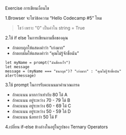 Exercise การเขียนเงื่อนไข

1.Browser จะโชว์ข้อความ “Hello Codecamp #5” ไหม
> โชว์ เพราะ "0" เป็นค่าใน string = True

2.ใช้ if else ในการเขียนถามชื่อของคุณ
- ถ้าตอบถูกให้แสดงคำว่า “เก่งมาก”
- ถ้าตอบผิดให้แสดงคำว่า “คุณไม่รู้จักชื่อฉัน”

```
let myName = prompt("ฉันชื่ออะไร")
let message
message = (myName === "ธนกฤต")? "เก่งมาก" : "คุณไม่รู้จักชื่อฉัน"
alert(message)
```




3.ใช้ prompt ในการรับคะแนนมาคำนวณเกรด
- ถ้าคะแนน มากกว่าเท่ากับ 80    ได้ A
- ถ้าคะแนน อยู่ระหว่าง 70 - 79     ได้ B
- ถ้าคะแนน อยู่ระหว่าง 60 - 69     ได้ C
- ถ้าคะแนน อยู่ระหว่าง 50 - 59     ได้ D
- ถ้าคะแนน น้อยกว่า 50            ได้ F

4.เปลี่ยน if-else ข้างล่างในอยู่ในรูปของ Ternary Operators
